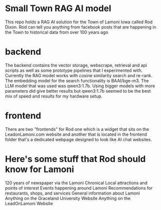 # Small Town RAG AI model
This repo holds a RAG AI solution for the Town of Lamoni Iowa called Rod Dixon. Rod can tell you anything from facebook posts that are happening in the Town to historical data from over 100 years ago

# backend
The backend contains the vector storage, webscrape, retrieval and api scripts as well as some prototype pipelines that I experimented with.
Currently the RAG model works with cosine similarity search and re-rank. The embedding model for the search functionality is BAAI/bge-m3. The LLM model that was used was qwen3:1.7b. Using bigger models with more parameters did give better results but qwen3:1.7b seemed to be the best mix of speed and results for my hardware setup.


# frontend
There are two "frontends" for Rod one which is a widget that sits on the LeadonLamoni.com website and another that is located in the frontend folder that's a dedicated webpage designed to look like AI chat websites. 


# Here's some stuff that Rod should know for Lamoni

120 years of newspaper via the Lamoni Chronical
Local attractions and points of interest
Events happening around Lamoni
Recommendations for restaurants, shops, and services
General information about Lamoni
Anything on the Graceland University Website
Anything on the LeadOnLamoni Website
